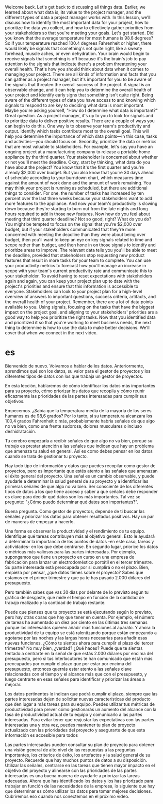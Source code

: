 Welcome back. Let's get back to discussing all things data. Earlier, we learned about what data is, its value to the project manager, and the different types of data a project manager works with. In this lesson, we'll discuss how to identify the most important data for your project, how to prioritize the data you collect, and how to effectively gather priorities from your stakeholders so that you're meeting your goals. Let's get started. Did you know that the average temperature for most humans is 98.6 degrees? So if your temperature reached 100.4 degrees Fahrenheit or higher, there would likely be signals that something's not quite right, like a sweaty forehead, muscle aches, or even dehydration. Your brain would begin to receive signals that something is off because it's the brain's job to pay attention to the signals that indicate there's a problem threatening your overall health. That's how you should think about data when it comes to managing your project. There are all kinds of information and facts that you can gather as a project manager, but it's important for you to be aware of the signals that threaten the overall success of the project. A signal is an observable change, and it can help you to determine the overall health of your project and identify early signs that something isn't quite right. Being aware of the different types of data you have access to and knowing which signals to respond to are key to deciding what data is most important. Maybe you're asking yourself, "How do I determine what data is important?" Great question. As a project manager, it's up to you to look for signals and to prioritize data to deliver positive results. There are a couple of ways you can begin to do this. One way is to observe your team's productivity and output. Identify which tasks contribute most to the overall goal. This will help you determine the importance of which data points—in this case, tasks and activities—you should focus on. Secondly, prioritize the data or metrics that are most valuable to stakeholders. For example, let's say you have an ongoing project at a manufacturing company to release a portable home appliance by the third quarter. Your stakeholder is concerned about whether or not you'll meet the deadline. Okay, start by thinking, what data do you have about the project? You know that it's the first quarter and you're already $2,000 over budget. But you also know that you're 30 days ahead of schedule according to your burndown chart, which measures time against the amount of work done and the amount of work remaining. You may think your project is running as scheduled, but there are additional things to consider. For one, the number of tasks has increased by ten percent over the last three weeks because your stakeholders want to add more features to the appliance. And now your team's productivity is slowing down because they're starting to burn out from the late nights and long hours required to add in those new features. Now how do you feel about meeting that third quarter deadline? Not so good, right? What do you do? You might be tempted to focus on the signal that you're $2,000 over budget, but if your stakeholders communicated that they're more concerned with meeting the deadline than they were about being over budget, then you'll want to keep an eye on key signals related to time and scope rather than budget, and then hone in on those signals to identify and prioritize areas to improve. The relevant data tells you you'll be able to meet the deadline, provided that stakeholders stop requesting new product features that result in more tasks for your team to complete. You can use your productivity metrics to forecast how you'll manage an increase in scope with your team's current productivity rate and communicate this to your stakeholder. To avoid having to reset expectations with stakeholders again and again, you can keep your project plan up to date with the project's priorities and ensure that this information is accessible to everyone. Stakeholders can look to your project plan for a high-level overview of answers to important questions, success criteria, artifacts, and the overall health of your project. Remember, there are a lot of data points available to you. Using signals, focusing on the tasks that have the biggest impact on the project goal, and aligning to your stakeholders' priorities are a good way to help you prioritize the right tasks. Now that you identified data and prioritized it so that you're working to meet business needs, the next thing to determine is how to use the data to make better decisions. We'll cover that when we connect in the next video.

# es
Bienvenido de nuevo. Volvamos a hablar de los datos. 
Anteriormente, aprendimos qué son los datos, su valor para el gestor de proyectos y los diferentes tipos de datos con los que trabaja un gestor de proyectos.

En esta lección, hablaremos de cómo identificar los datos más importantes para su proyecto, cómo priorizar los datos que recopila y cómo reunir eficazmente las prioridades de las partes interesadas para cumplir sus objetivos.

Empecemos. ¿Sabía que la temperatura media de la mayoría de los seres humanos es de 98,6 grados? Por lo tanto, si su temperatura alcanzara los 100,4 grados Fahrenheit o más, probablemente habría señales de que algo no va bien, como una frente sudorosa, dolores musculares o incluso deshidratación.

Tu cerebro empezaría a recibir señales de que algo no va bien, porque su trabajo es prestar atención a las señales que indican que hay un problema que amenaza tu salud en general. Así es como debes pensar en los datos cuando se trata de gestionar tu proyecto.

Hay todo tipo de información y datos que puedes recopilar como gestor de proyectos, pero es importante que estés atento a las señales que amenazan el éxito general del proyecto. Una señal es un cambio observable, y puede ayudarle a determinar la salud general de su proyecto y a identificar las primeras señales de que algo no va bien. Ser consciente de los diferentes tipos de datos a los que tiene acceso y saber a qué señales debe responder es clave para decidir qué datos son los más importantes. Tal vez se pregunte: "¿Cómo puedo determinar qué datos son importantes?".

Buena pregunta. Como gestor de proyectos, depende de ti buscar las señales y priorizar los datos para obtener resultados positivos. Hay un par de maneras de empezar a hacerlo.

Una forma es observar la productividad y el rendimiento de tu equipo. Identifique qué tareas contribuyen más al objetivo general. Esto le ayudará a determinar la importancia de los puntos de datos -en este caso, tareas y actividades- en los que debe centrarse. En segundo lugar, priorice los datos o métricas más valiosos para las partes interesadas. Por ejemplo, supongamos que tiene un proyecto en curso en una empresa de fabricación para lanzar un electrodoméstico portátil en el tercer trimestre. Su parte interesada está preocupada por si cumplirá o no el plazo. Bien, empieza por pensar, ¿qué datos tienes sobre el proyecto? Sabes que estamos en el primer trimestre y que ya te has pasado 2.000 dólares del presupuesto.

Pero también sabes que vas 30 días por delante de lo previsto según tu gráfico de desgaste, que mide el tiempo en función de la cantidad de trabajo realizado y la cantidad de trabajo restante.

Puede que pienses que tu proyecto se está ejecutando según lo previsto, pero hay otras cosas que hay que tener en cuenta. Por ejemplo, el número de tareas ha aumentado un diez por ciento en las últimas tres semanas porque los interesados quieren añadir más funciones al aparato. Y ahora la productividad de tu equipo se está ralentizando porque están empezando a agotarse por las noches y las largas horas necesarias para añadir esas nuevas funciones. ¿Cómo te sientes ahora para cumplir el plazo del tercer trimestre? No muy bien, ¿verdad? ¿Qué haces? Puede que te sientas tentado a centrarte en la señal de que estás 2.000 dólares por encima del presupuesto, pero si tus interlocutores te han comunicado que están más preocupados por cumplir el plazo que por estar por encima del presupuesto, entonces querrás estar atento a las señales clave relacionadas con el tiempo y el alcance más que con el presupuesto, y luego centrarte en esas señales para identificar y priorizar las áreas a mejorar.

Los datos pertinentes le indican que podrá cumplir el plazo, siempre que las partes interesadas dejen de solicitar nuevas características del producto que den lugar a más tareas para su equipo. Puedes utilizar tus métricas de productividad para prever cómo gestionarás un aumento del alcance con la tasa de productividad actual de tu equipo y comunicarlo a las partes interesadas. Para evitar tener que reajustar las expectativas con las partes interesadas una y otra vez, puedes mantener tu plan de proyecto actualizado con las prioridades del proyecto y asegurarte de que esta información es accesible para todos

Las partes interesadas pueden consultar su plan de proyecto para obtener una visión general de alto nivel de las respuestas a las preguntas importantes, los criterios de éxito, los artefactos y la salud general de su proyecto. Recuerde que hay muchos puntos de datos a su disposición. Utilizar las señales, centrarse en las tareas que tienen mayor impacto en el objetivo del proyecto y alinearse con las prioridades de las partes interesadas es una buena manera de ayudarle a priorizar las tareas adecuadas. Ahora que has identificado los datos y los has priorizado para trabajar en función de las necesidades de la empresa, lo siguiente que hay que determinar es cómo utilizar los datos para tomar mejores decisiones. Cubriremos eso cuando nos conectemos en el próximo vídeo.
